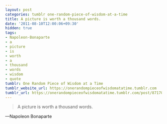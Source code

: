 ```yaml
---
layout: post
categories: tumblr one-random-piece-of-wisdom-at-a-time
title: A picture is worth a thousand words.
date: '2011-08-10T12:00:06+09:30'
hidden: true
tags:
- Napoleon-Bonaparte
- a
- picture
- is
- worth
- a
- thousand
- words
- wisdom
- quote
tumblr: One Random Piece of Wisdom at a Time
tumblr_website_url: https://onerandompieceofwisdomatatime.tumblr.com
tumblr_url: https://onerandompieceofwisdomatatime.tumblr.com/post/8717029365/a-picture-is-worth-a-thousand-words
---
```

> A picture is worth a thousand words.

—Napoleon Bonaparte&nbsp;
